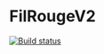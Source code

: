 # FilRougeV2

[![Build status](https://ci.appveyor.com/api/projects/status/qovgr7bf7usrk0vl?svg=true)](https://ci.appveyor.com/project/MonokumaDes/filrougev2)
